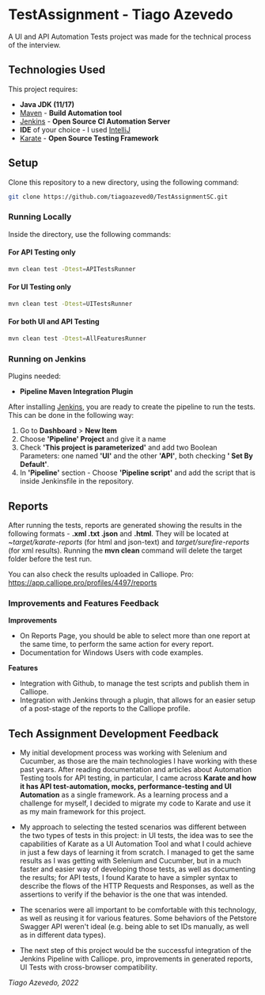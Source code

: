 # TestAssignment - Tiago Azevedo

A UI and API Automation Tests project was made for the technical process of the interview.

## Technologies Used

This project requires:
- **Java JDK (11/17)**
- [Maven](https://maven.apache.org/install.html) - **Build Automation tool**
- [Jenkins](https://www.jenkins.io/doc/book/installing/) - **Open Source CI Automation Server**
- **IDE** of your choice - I used [IntelliJ](https://www.jetbrains.com/idea/download/#section=windows)
- [Karate](https://www.karatelabs.io/) - **Open Source Testing Framework**

## Setup

Clone this repository to a new directory, using the following command:

```bash
git clone https://github.com/tiagoazeved0/TestAssignmentSC.git
```

### Running Locally

Inside the directory, use the following commands: 

#### For API Testing only


```bash
mvn clean test -Dtest=APITestsRunner
```

#### For UI Testing only

```bash
mvn clean test -Dtest=UITestsRunner
```

#### For both UI and API Testing

```bash
mvn clean test -Dtest=AllFeaturesRunner
```

### Running on Jenkins

Plugins needed:

- **Pipeline Maven Integration Plugin**

After installing [Jenkins](https://www.jenkins.io/doc/book/installing/), you are ready to create the pipeline to run the tests. This can be done in the following way:

1. Go to **Dashboard** > **New Item**
2. Choose **'Pipeline' Project** and give it a name
3. Check **'This project is parameterized'** and add two Boolean Parameters: one named **'UI'** and the other **'API'**, both checking **' Set By Default'**.
4. In **'Pipeline'** section - Choose **'Pipeline script'** and add the script that is inside Jenkinsfile in the repository.

## Reports

After running the tests, reports are generated showing the results in the following formats - **.xml .txt .json** and **.html**. They will be located at ~*target/karate-reports* (for html and json-text) and *target/surefire-reports* (for xml results). Running the **mvn clean** command will delete the target folder before the test run.

You can also check the results uploaded in Calliope. Pro: https://app.calliope.pro/profiles/4497/reports

### Improvements and Features Feedback

**Improvements**
- On Reports Page, you should be able to select more than one report at the same time, to perform the same action for every report.
- Documentation for Windows Users with code examples.

**Features**
- Integration with Github, to manage the test scripts and publish them in Calliope.
- Integration with Jenkins through a plugin, that allows for an easier setup of a post-stage of the reports to the Calliope profile.

## Tech Assignment Development Feedback

- My initial development process was working with Selenium and Cucumber, as those are the main technologies I have working with these past years. After reading documentation and articles about Automation Testing tools for API testing, in particular, I came across **Karate and how it has API test-automation, mocks, performance-testing and UI Automation** as a single framework. As a learning process and a challenge for myself, I decided to migrate my code to Karate and use it as my main framework for this project.

- My approach to selecting the tested scenarios was different between the two types of tests in this project: in UI tests, the idea was to see the capabilities of Karate as a UI Automation Tool and what I could achieve in just a few days of learning it from scratch. I managed to get the same results as I was getting with Selenium and Cucumber, but in a much faster and easier way of developing those tests, as well as documenting the results; for API tests, I found Karate to have a simpler syntax to describe the flows of the HTTP Requests and Responses, as well as the assertions to verify if the behavior is the one that was intended.

- The scenarios were all important to be comfortable with this technology, as well as reusing it for various features. Some behaviors of the Petstore Swagger API weren't ideal (e.g. being able to set IDs manually, as well as in different data types).

- The next step of this project would be the successful integration of the Jenkins Pipeline with Calliope. pro, improvements in generated reports, UI Tests with cross-browser compatibility.

*Tiago Azevedo, 2022*
